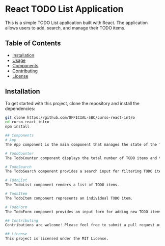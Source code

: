 # React TODO List Application

This is a simple TODO List application built with React. The application allows users to add, search, and manage their TODO items.

## Table of Contents

- [Installation](#installation)
- [Usage](#usage)
- [Components](#components)
- [Contributing](#contributing)
- [License](#license)

## Installation

To get started with this project, clone the repository and install the dependencies:

```bash
git clone https://github.com/OFFICIAL-SBC/curso-react-intro
cd curso-react-intro
npm install

## Components
# App
The App component is the main component that manages the state of the TODO list and renders the other components.

# TodoCounter
The TodoCounter component displays the total number of TODO items and the number of completed TODO items.

# TodoSearch
The TodoSearch component provides a search input for filtering TODO items based on their text.

# TodoList
The TodoList component renders a list of TODO items.

# TodoItem
The TodoItem component represents an individual TODO item.

# TodoForm
The TodoForm component provides an input form for adding new TODO items.

## Contributing
Contributions are welcome! Please feel free to submit a pull request or open an issue if you have any suggestions or improvements.

## License
This project is licensed under the MIT License.